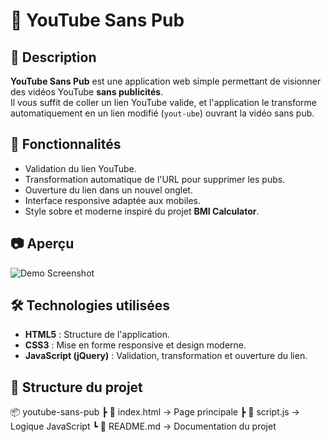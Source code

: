 # 🎯 YouTube Sans Pub

## 📌 Description
**YouTube Sans Pub** est une application web simple permettant de visionner des vidéos YouTube **sans publicités**.  
Il vous suffit de coller un lien YouTube valide, et l'application le transforme automatiquement en un lien modifié (`yout-ube`) ouvrant la vidéo sans pub.

## 🚀 Fonctionnalités
- Validation du lien YouTube.
- Transformation automatique de l'URL pour supprimer les pubs.
- Ouverture du lien dans un nouvel onglet.
- Interface responsive adaptée aux mobiles.
- Style sobre et moderne inspiré du projet **BMI Calculator**.

## 📷 Aperçu
![Demo Screenshot](screenshot.png) <!-- Remplace par une capture d’écran réelle -->

## 🛠️ Technologies utilisées
- **HTML5** : Structure de l'application.
- **CSS3** : Mise en forme responsive et design moderne.
- **JavaScript (jQuery)** : Validation, transformation et ouverture du lien.

## 📂 Structure du projet
📦 youtube-sans-pub
┣ 📜 index.html → Page principale
┣ 📜 script.js → Logique JavaScript
┗ 📜 README.md → Documentation du projet
